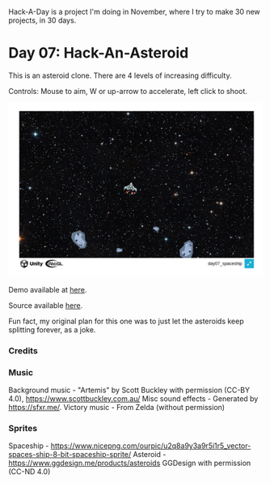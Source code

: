 Hack-A-Day is a project I'm doing in November, where I try to make 30 new projects, in 30 days.

# Day 07: Hack-An-Asteroid

This is an asteroid clone. There are 4 levels of increasing difficulty.

Controls: Mouse to aim, W or up-arrow to accelerate, left click to shoot.

![Screenshot](screenshot.png)

Demo available at [here](https://tilde.za3k.com/hackaday/asteroid).

Source available [here](https://github.com/za3k/day07_asteroid.git).

Fun fact, my original plan for this one was to just let the asteroids keep splitting forever, as a joke.

### Credits

### Music
Background music - "Artemis" by Scott Buckley with permission (CC-BY 4.0), https://www.scottbuckley.com.au/
Misc sound effects - Generated by https://sfxr.me/.
Victory music - From Zelda (without permission)

### Sprites
Spaceship - https://www.nicepng.com/ourpic/u2q8a9y3a9r5i1r5_vector-spaces-ship-8-bit-spaceship-sprite/
Asteroid - https://www.ggdesign.me/products/asteroids GGDesign with permission (CC-ND 4.0)
